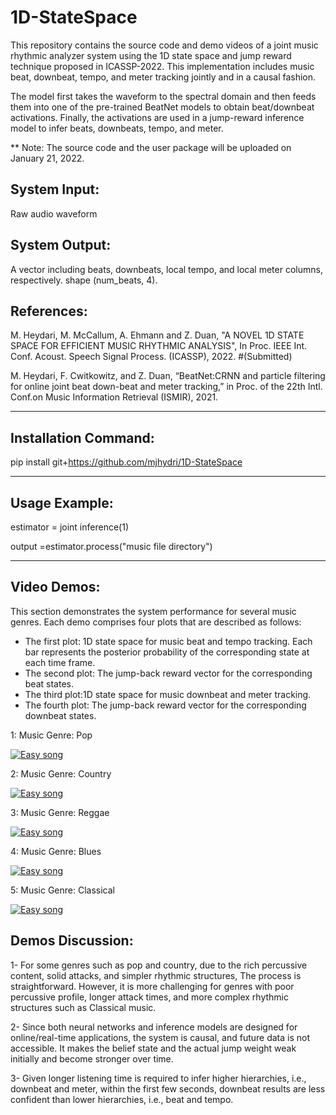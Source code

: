 # 1D-StateSpace

This repository contains the source code and demo videos of a joint music rhythmic analyzer system using the 1D state space and jump reward technique proposed in ICASSP-2022. This implementation includes music beat, downbeat, tempo, and meter tracking jointly and in a causal fashion. 

The model first takes the waveform to the spectral domain and then feeds them into one of the pre-trained BeatNet models to obtain beat/downbeat activations.
Finally, the activations are used in a jump-reward inference model to infer beats, downbeats, tempo, and meter. 

** Note: The source code and the user package will be uploaded on January 21, 2022.

System Input:
-------------
Raw audio waveform 

System Output:
--------------
A vector including beats, downbeats, local tempo, and local meter columns, respectively.  shape (num_beats, 4).

References:
-----------
M. Heydari, M. McCallum, A. Ehmann and Z. Duan, "A NOVEL 1D STATE SPACE FOR EFFICIENT MUSIC RHYTHMIC ANALYSIS", In Proc. IEEE Int. Conf. Acoust. Speech
Signal Process. (ICASSP), 2022. #(Submitted)

M.  Heydari,  F.  Cwitkowitz,  and  Z.  Duan,    “BeatNet:CRNN and particle filtering for online joint beat down-beat and meter tracking,” in Proc. of the 22th Intl. 
Conf.on Music Information Retrieval (ISMIR), 2021.

___________________________________________________________________
Installation Command:
---------------------

pip install git+https://github.com/mjhydri/1D-StateSpace
___________________________________________________________________
Usage Example:
--------------

estimator = joint inference(1) 

output =estimator.process("music file directory")


___________________________________________________________________
Video Demos:
------------

This section demonstrates the system performance for several music genres. Each demo comprises four plots that are described as follows:  

* The first plot: 1D state space for music beat and tempo tracking. Each bar represents the posterior probability of the corresponding state at each time frame.
* The second plot: The jump-back reward vector for the corresponding beat states. 
* The third plot:1D state space for music downbeat and meter tracking.
* The fourth plot: The jump-back reward vector for the corresponding downbeat states. 


1: Music Genre: Pop
  
[![Easy song](https://img.youtube.com/vi/YXGzvLe6bSQ/0.jpg)](https://youtu.be/YXGzvLe6bSQ)
  


2: Music Genre: Country
  
[![Easy song](https://img.youtube.com/vi/-9Lwirn6YAI/0.jpg)](https://youtu.be/-9Lwirn6YAI)

  

3: Music Genre: Reggae
  
[![Easy song](https://img.youtube.com/vi/VnDBmXWemPI/0.jpg)](https://youtu.be/VnDBmXWemPI)



4: Music Genre: Blues
  
[![Easy song](https://img.youtube.com/vi/CcUe3P0Y9BM/0.jpg)](https://youtu.be/CcUe3P0Y9BM)
  


5: Music Genre: Classical
  
  [![Easy song](https://img.youtube.com/vi/fl2ErbGrbyo/0.jpg)](https://youtu.be/fl2ErbGrbyo)
  

Demos Discussion:
-----------------

1- For some genres such as pop and country, due to the rich percussive content, solid attacks, and simpler rhythmic structures, The process is straightforward. However, it is more challenging for genres with poor percussive profile, longer attack times, and more complex rhythmic structures such as Classical music. 

2- Since both neural networks and inference models are designed for online/real-time applications, the system is causal, and future data is not accessible. It makes the belief state and the actual jump weight weak initially and become stronger over time. 

3- Given longer listening time is required to infer higher hierarchies, i.e., downbeat and meter, within the first few seconds, downbeat results are less confident than lower hierarchies, i.e., beat and tempo.   


